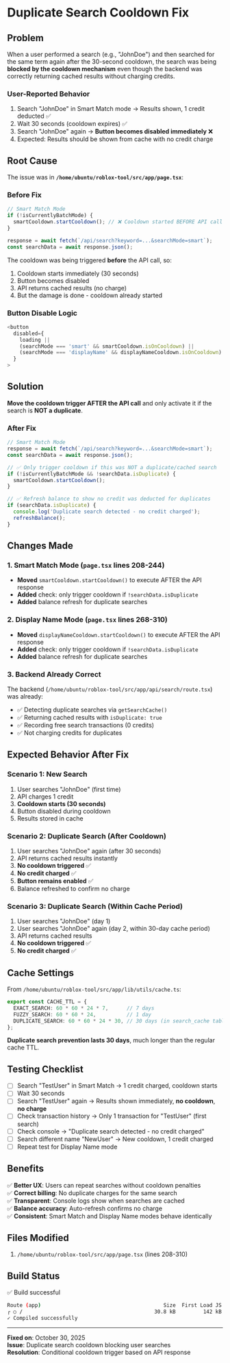 
# Duplicate Search Cooldown Fix

## Problem
When a user performed a search (e.g., "JohnDoe") and then searched for the same term again after the 30-second cooldown, the search was being **blocked by the cooldown mechanism** even though the backend was correctly returning cached results without charging credits.

### User-Reported Behavior
1. Search "JohnDoe" in Smart Match mode → Results shown, 1 credit deducted ✅
2. Wait 30 seconds (cooldown expires) ✅
3. Search "JohnDoe" again → **Button becomes disabled immediately** ❌
4. Expected: Results should be shown from cache with no credit charge

## Root Cause
The issue was in **`/home/ubuntu/roblox-tool/src/app/page.tsx`**:

### Before Fix
```typescript
// Smart Match Mode
if (!isCurrentlyBatchMode) {
  smartCooldown.startCooldown(); // ❌ Cooldown started BEFORE API call
}

response = await fetch(`/api/search?keyword=...&searchMode=smart`);
const searchData = await response.json();
```

The cooldown was being triggered **before** the API call, so:
1. Cooldown starts immediately (30 seconds)
2. Button becomes disabled
3. API returns cached results (no charge)
4. But the damage is done - cooldown already started

### Button Disable Logic
```typescript
<button
  disabled={
    loading || 
    (searchMode === 'smart' && smartCooldown.isOnCooldown) ||
    (searchMode === 'displayName' && displayNameCooldown.isOnCooldown)
  }
>
```

## Solution
**Move the cooldown trigger AFTER the API call** and only activate it if the search is **NOT a duplicate**.

### After Fix
```typescript
// Smart Match Mode
response = await fetch(`/api/search?keyword=...&searchMode=smart`);
const searchData = await response.json();

// ✅ Only trigger cooldown if this was NOT a duplicate/cached search
if (!isCurrentlyBatchMode && !searchData.isDuplicate) {
  smartCooldown.startCooldown();
}

// ✅ Refresh balance to show no credit was deducted for duplicates
if (searchData.isDuplicate) {
  console.log('Duplicate search detected - no credit charged');
  refreshBalance();
}
```

## Changes Made

### 1. Smart Match Mode (`page.tsx` lines 208-244)
- **Moved** `smartCooldown.startCooldown()` to execute AFTER the API response
- **Added** check: only trigger cooldown if `!searchData.isDuplicate`
- **Added** balance refresh for duplicate searches

### 2. Display Name Mode (`page.tsx` lines 268-310)
- **Moved** `displayNameCooldown.startCooldown()` to execute AFTER the API response
- **Added** check: only trigger cooldown if `!searchData.isDuplicate`
- **Added** balance refresh for duplicate searches

### 3. Backend Already Correct
The backend (`/home/ubuntu/roblox-tool/src/app/api/search/route.tsx`) was already:
- ✅ Detecting duplicate searches via `getSearchCache()`
- ✅ Returning cached results with `isDuplicate: true`
- ✅ Recording free search transactions (0 credits)
- ✅ Not charging credits for duplicates

## Expected Behavior After Fix
### Scenario 1: New Search
1. User searches "JohnDoe" (first time)
2. API charges 1 credit
3. **Cooldown starts (30 seconds)**
4. Button disabled during cooldown
5. Results stored in cache

### Scenario 2: Duplicate Search (After Cooldown)
1. User searches "JohnDoe" again (after 30 seconds)
2. API returns cached results instantly
3. **No cooldown triggered** ✅
4. **No credit charged** ✅
5. **Button remains enabled** ✅
6. Balance refreshed to confirm no charge

### Scenario 3: Duplicate Search (Within Cache Period)
1. User searches "JohnDoe" (day 1)
2. User searches "JohnDoe" again (day 2, within 30-day cache period)
3. API returns cached results
4. **No cooldown triggered** ✅
5. **No credit charged** ✅

## Cache Settings
From `/home/ubuntu/roblox-tool/src/app/lib/utils/cache.ts`:

```typescript
export const CACHE_TTL = {
  EXACT_SEARCH: 60 * 60 * 24 * 7,      // 7 days
  FUZZY_SEARCH: 60 * 60 * 24,          // 1 day
  DUPLICATE_SEARCH: 60 * 60 * 24 * 30, // 30 days (in search_cache table)
};
```

**Duplicate search prevention lasts 30 days**, much longer than the regular cache TTL.

## Testing Checklist
- [ ] Search "TestUser" in Smart Match → 1 credit charged, cooldown starts
- [ ] Wait 30 seconds
- [ ] Search "TestUser" again → Results shown immediately, **no cooldown**, **no charge**
- [ ] Check transaction history → Only 1 transaction for "TestUser" (first search)
- [ ] Check console → "Duplicate search detected - no credit charged"
- [ ] Search different name "NewUser" → New cooldown, 1 credit charged
- [ ] Repeat test for Display Name mode

## Benefits
✅ **Better UX**: Users can repeat searches without cooldown penalties  
✅ **Correct billing**: No duplicate charges for the same search  
✅ **Transparent**: Console logs show when searches are cached  
✅ **Balance accuracy**: Auto-refresh confirms no charge  
✅ **Consistent**: Smart Match and Display Name modes behave identically  

## Files Modified
1. `/home/ubuntu/roblox-tool/src/app/page.tsx` (lines 208-310)

## Build Status
✅ Build successful
```bash
Route (app)                                        Size  First Load JS
┌ ○ /                                           30.8 kB         142 kB
✓ Compiled successfully
```

---

**Fixed on**: October 30, 2025  
**Issue**: Duplicate search cooldown blocking user searches  
**Resolution**: Conditional cooldown trigger based on API response
